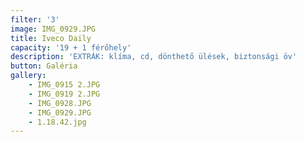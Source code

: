 ```yaml
---
filter: '3'
image: IMG_0929.JPG
title: Iveco Daily
capacity: '19 + 1 férőhely'
description: 'EXTRÁK: klíma, cd, dönthető ülések, biztonsági öv'
button: Galéria
gallery:
    - IMG_0915 2.JPG
    - IMG_0919 2.JPG
    - IMG_0928.JPG
    - IMG_0929.JPG
    - 1.18.42.jpg
---
```

